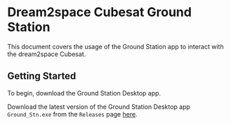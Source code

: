 # Dream2space Cubesat Ground Station

This document covers the usage of the Ground Station app to interact with the dream2space Cubesat.

## Getting Started

To begin, download the Ground Station Desktop app.

Download the latest version of the Ground Station Desktop app `Ground_Stn.exe` from the `Releases` page [here](https://github.com/dream2space/dream2space-ground_station/releases).

<!--TODO: Update to a direct link to the exact releases-->
